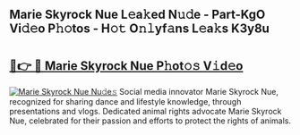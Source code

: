 ## Marie Skyrock Nue L𝚎a𝚔ed N𝚞𝚍e - Part-KgO Vi𝚍𝚎o P𝚑𝚘tos - H𝚘𝚝 O𝚗𝚕yf𝚊ns L𝚎a𝚔s K3y8u

# <h2><a href="http://kf3vdq.oniu.top/?m=Marie+Skyrock+Nue">🔗👉 🔴 Marie Skyrock Nue P𝚑ot𝚘𝚜 V𝚒d𝚎o</a></h2>

[![Marie Skyrock Nue Nu𝚍e𝚜](https://i.imgur.com/0qMVB7G.gif)](http://kf3vdq.oniu.top/?m=Marie+Skyrock+Nue)
Social media innovator Marie Skyrock Nue, recognized for sharing dance and lifestyle knowledge, through presentations and vlogs. Dedicated animal rights advocate Marie Skyrock Nue, celebrated for their passion and efforts to protect the rights of animals.  
